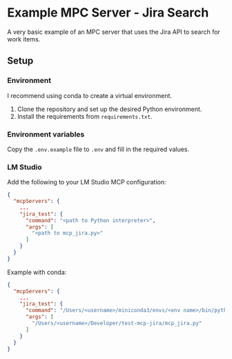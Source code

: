 # Example MPC Server - Jira Search

A very basic example of an MPC server that uses the Jira API to search for work
items.

## Setup

### Environment

I recommend using conda to create a virtual environment.

1. Clone the repository and set up the desired Python environment.
2. Install the requirements from `requirements.txt`.

### Environment variables

Copy the `.env.example` file to `.env` and fill in the required values.

### LM Studio

Add the following to your LM Studio MCP configuration:

```json
{
  "mcpServers": {
    ...
    "jira_test": {
      "command": "<path to Python interpreter>",
      "args": [
        "<path to mcp_jira.py>"
      ]
    }
  }
}
```

Example with conda:

```json
{
  "mcpServers": {
    ...
    "jira_test": {
      "command": "/Users/<username>/miniconda3/envs/<env name>/bin/python",
      "args": [
        "/Users/<username>/Developer/test-mcp-jira/mcp_jira.py"
      ]
    }
  }
}
```